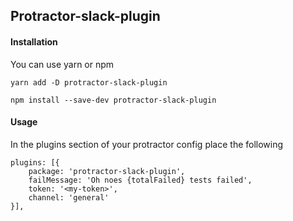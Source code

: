 ## Protractor-slack-plugin

#### Installation

You can use yarn or npm

```
yarn add -D protractor-slack-plugin
```

```
npm install --save-dev protractor-slack-plugin
```

#### Usage

In the plugins section of your protractor config place the following

```
plugins: [{
    package: 'protractor-slack-plugin',
    failMessage: 'Oh noes {totalFailed} tests failed',
    token: '<my-token>',
    channel: 'general'
}],
```